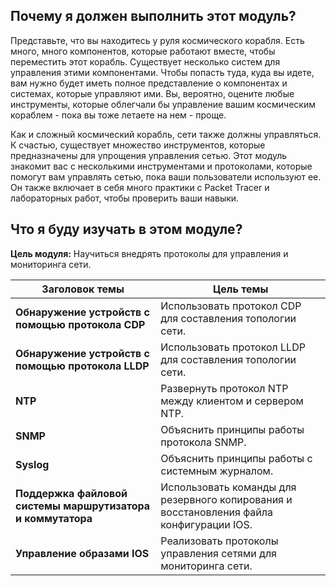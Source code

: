 <!-- 10.0.1 -->
##  Почему я должен выполнить этот модуль?

Представьте, что вы находитесь у руля космического корабля. Есть много, много компонентов, которые работают вместе, чтобы переместить этот корабль. Существует несколько систем для управления этими компонентами. Чтобы попасть туда, куда вы идете, вам нужно будет иметь полное представление о компонентах и системах, которые управляют ими. Вы, вероятно, оцените любые инструменты, которые облегчали бы управление вашим космическим кораблем - пока вы тоже летаете на нем - проще.

Как и сложный космический корабль, сети также должны управляться. К счастью, существует множество инструментов, которые предназначены для упрощения управления сетью. Этот модуль знакомит вас с несколькими инструментами и протоколами, которые помогут вам управлять сетью, пока ваши пользователи используют ее. Он также включает в себя много практики с Packet Tracer и лабораторных работ, чтобы проверить ваши навыки. 

<!-- 10.0.2 -->
##  Что я буду изучать в этом модуле?

**Цель модуля:** Научиться внедрять протоколы для управления и мониторинга сети.

| **Заголовок темы** | **Цель темы** |
| --- | --- |
| **Обнаружение устройств с помощью протокола CDP** | Использовать протокол CDP для составления топологии сети. |
| **Обнаружение устройств с помощью протокола LLDP** | Использовать протокол LLDP для составления топологии сети. |
| **NTP** | Развернуть протокол NTP между клиентом и сервером NTP. |
| **SNMP** | Объяснить принципы работы протокола SNMP. |
| **Syslog** | Объяснить принципы работы с системным журналом. |
| **Поддержка файловой системы маршрутизатора и коммутатора** | Использовать команды для резервного копирования и восстановления файла конфигурации IOS. |
| **Управление образами IOS** | Реализовать протоколы управления сетями для мониторинга сети. |

